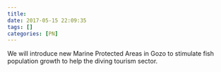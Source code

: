 ```yaml
---
title:
date: 2017-05-15 22:09:35
tags: []
categories: [PN]
---
```


We will introduce new Marine Protected Areas in Gozo to stimulate fish population growth to help the diving tourism sector.